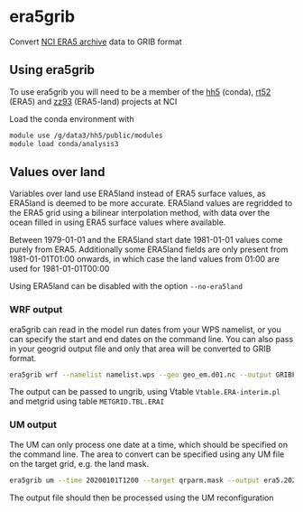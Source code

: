 # era5grib
Convert [NCI ERA5 archive](https://opus.nci.org.au/display/ERA5/ERA5+Community+Home) data to GRIB format

## Using era5grib

To use era5grib you will need to be a member of the [hh5](https://my.nci.org.au/mancini/project/hh5/join) (conda), [rt52](https://my.nci.org.au/mancini/project/rt52/join) (ERA5) and [zz93](https://my.nci.org.au/mancini/project/zz93/join) (ERA5-land) projects at NCI

Load the conda environment with
```bash
module use /g/data3/hh5/public/modules
module load conda/analysis3
```

## Values over land

Variables over land use ERA5land instead of ERA5 surface values, as ERA5land is deemed to be more accurate.
ERA5land values are regridded to the ERA5 grid using a bilinear interpolation method, with data over the ocean filled in using ERA5 surface values where available.

Between 1979-01-01 and the ERA5land start date 1981-01-01 values come purely from ERA5. Additionally some ERA5land fields are only present from 1981-01-01T01:00 onwards,
in which case the land values from 01:00 are used for 1981-01-01T00:00

Using ERA5land can be disabled with the option `--no-era5land`

### WRF output

era5grib can read in the model run dates from your WPS namelist, or you can specify the start and end dates on the command line.
You can also pass in your geogrid output file and only that area will be converted to GRIB format.

```bash
era5grib wrf --namelist namelist.wps --geo geo_em.d01.nc --output GRIBFILE.AAA
```

The output can be passed to ungrib, using Vtable `Vtable.ERA-interim.pl` and metgrid using table `METGRID.TBL.ERAI`

### UM output

The UM can only process one date at a time, which should be specified on the command line.
The area to convert can be specified using any UM file on the target grid, e.g. the land mask.

```bash
era5grib um --time 20200101T1200 --target qrparm.mask --output era5.20200101T1200.grib
```

The output file should then be processed using the UM reconfiguration

